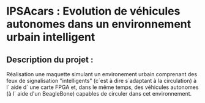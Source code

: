 # IPSAcars : Evolution de véhicules autonomes dans un environnement urbain intelligent

## Description du projet :
Réalisation une maquette simulant un environement urbain comprenant des feux de signalisation "intelligents" (c´est à dire s´adaptant à la circulation) à l´ aide d´ une carte FPGA et, dans le même temps, des véhicules autonomes (à l´ aide d'un BeagleBone) capables de circuler dans cet environnement.
